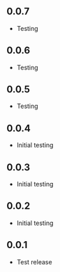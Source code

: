 ## 0.0.7

* Testing

## 0.0.6

* Testing

## 0.0.5

* Testing

## 0.0.4

* Initial testing

## 0.0.3

* Initial testing

## 0.0.2

* Initial testing

## 0.0.1

* Test release
